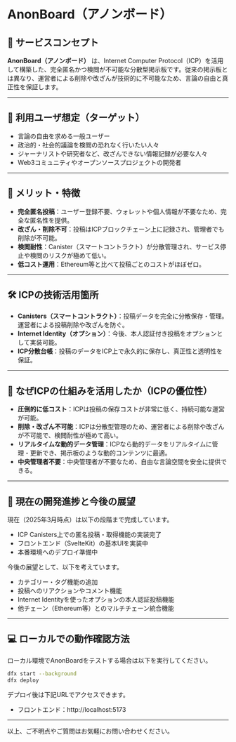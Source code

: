 # AnonBoard（アノンボード）

## 📌 サービスコンセプト
**AnonBoard（アノンボード）** は、Internet Computer Protocol（ICP）を活用して構築した、完全匿名かつ検閲が不可能な分散型掲示板です。従来の掲示板とは異なり、運営者による削除や改ざんが技術的に不可能なため、言論の自由と真正性を保証します。

---

## 🎯 利用ユーザ想定（ターゲット）

- 言論の自由を求める一般ユーザー
- 政治的・社会的議論を検閲の恐れなく行いたい人々
- ジャーナリストや研究者など、改ざんできない情報記録が必要な人々
- Web3コミュニティやオープンソースプロジェクトの開発者

---

## 🌟 メリット・特徴

- **完全匿名投稿**：ユーザー登録不要、ウォレットや個人情報が不要なため、完全な匿名性を提供。
- **改ざん・削除不可**：投稿はICPブロックチェーン上に記録され、管理者でも削除が不可能。
- **検閲耐性**：Canister（スマートコントラクト）が分散管理され、サービス停止や検閲のリスクが極めて低い。
- **低コスト運用**：Ethereum等と比べて投稿ごとのコストがほぼゼロ。

---

## 🛠 ICPの技術活用箇所

- **Canisters（スマートコントラクト）**：投稿データを完全に分散保存・管理。運営者による投稿削除や改ざんを防ぐ。
- **Internet Identity（オプション）**：今後、本人認証付き投稿をオプションとして実装可能。
- **ICP分散台帳**：投稿のデータをICP上で永久的に保存し、真正性と透明性を保証。

---

## 🚀 なぜICPの仕組みを活用したか（ICPの優位性）

- **圧倒的に低コスト**：ICPは投稿の保存コストが非常に低く、持続可能な運営が可能。
- **削除・改ざん不可能**：ICPは分散型管理のため、運営者による削除や改ざんが不可能で、検閲耐性が極めて高い。
- **リアルタイムな動的データ管理**：ICPなら動的データをリアルタイムに管理・更新でき、掲示板のような動的コンテンツに最適。
- **中央管理者不要**：中央管理者が不要なため、自由な言論空間を安全に提供できる。

---

## 📌 現在の開発進捗と今後の展望

現在（2025年3月時点）は以下の段階まで完成しています。

- ICP Canisters上での匿名投稿・取得機能の実装完了
- フロントエンド（SvelteKit）の基本UIを実装中
- 本番環境へのデプロイ準備中

今後の展望として、以下を考えています。
- カテゴリー・タグ機能の追加
- 投稿へのリアクションやコメント機能
- Internet Identityを使ったオプションの本人認証投稿機能
- 他チェーン（Ethereum等）とのマルチチェーン統合機能

---

## 💻 ローカルでの動作確認方法

ローカル環境でAnonBoardをテストする場合は以下を実行してください。

```bash
dfx start --background
dfx deploy
```

デプロイ後は下記URLでアクセスできます。

- フロントエンド：http://localhost:5173

---

以上、ご不明点やご質問はお気軽にお問い合わせください。